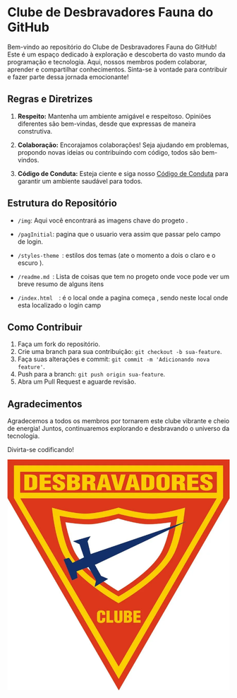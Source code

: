 # Clube de Desbravadores Fauna do GitHub

Bem-vindo ao repositório do Clube de Desbravadores Fauna do GitHub! Este é um espaço dedicado à exploração e descoberta do vasto mundo da programação e tecnologia. Aqui, nossos membros podem colaborar, aprender e compartilhar conhecimentos. Sinta-se à vontade para contribuir e fazer parte dessa jornada emocionante!

## Regras e Diretrizes

1. **Respeito:** Mantenha um ambiente amigável e respeitoso. Opiniões diferentes são bem-vindas, desde que expressas de maneira construtiva.

2. **Colaboração:** Encorajamos colaborações! Seja ajudando em problemas, propondo novas ideias ou contribuindo com código, todos são bem-vindos.

3. **Código de Conduta:** Esteja ciente e siga nosso [Código de Conduta](CODE_OF_CONDUCT.md) para garantir um ambiente saudável para todos.

## Estrutura do Repositório

- `/img`: Aqui você encontrará as imagens chave do progeto .

- `/pagInitial`: pagina que o usuario vera assim que passar pelo campo de login.

- `/styles-theme `: estilos dos temas (ate o momento a dois o claro e o escuro  ).

- `/readme.md `: Lista de coisas que tem no progeto onde voce pode ver um breve resumo de alguns itens
-  `/index.html  `: é o local onde a pagina começa , sendo neste local onde esta localizado o login camp 
## Como Contribuir

1. Faça um fork do repositório.
2. Crie uma branch para sua contribuição: `git checkout -b sua-feature`.
3. Faça suas alterações e commit: `git commit -m 'Adicionando nova feature'`.
4. Push para a branch: `git push origin sua-feature`.
5. Abra um Pull Request e aguarde revisão.

## Agradecimentos

Agradecemos a todos os membros por tornarem este clube vibrante e cheio de energia! Juntos, continuaremos explorando e desbravando o universo da tecnologia.

Divirta-se codificando!

![Desbravadores Fauna](img/dbv.webp)
